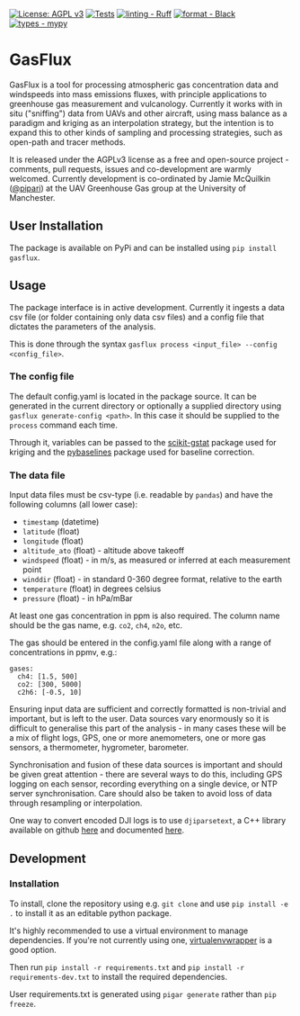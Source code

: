 
[![License: AGPL v3](https://img.shields.io/badge/License-AGPL%20v3-blue.svg)](https://www.gnu.org/licenses/agpl-3.0)
[![Tests](https://github.com/gasflux/gasflux/workflows/CI/badge.svg)](https://github.com/gasflux/gasflux/actions?query=workflow%3A%22CI%22)
[![linting - Ruff](https://img.shields.io/endpoint?url=https://raw.githubusercontent.com/charliermarsh/ruff/main/assets/badge/v0.json)](https://github.com/charliermarsh/ruff)
[![format - Black](https://img.shields.io/badge/format-black-000000.svg)](https://github.com/psf/black)
[![types - mypy](https://img.shields.io/badge/types-mypy-blue.svg)](https://github.com/python/mypy)

# GasFlux

GasFlux is a tool for processing atmospheric gas concentration data and windspeeds into mass emissions fluxes, with principle applications to greenhouse gas measurement and vulcanology. Currently it works with in situ ("sniffing") data from UAVs and other aircraft, using mass balance as a paradigm and kriging as an interpolation strategy, but the intention is to expand this to other kinds of sampling and processing strategies, such as open-path and tracer methods.

It is released under the AGPLv3 license as a free and open-source project - comments, pull requests, issues and co-development are warmly welcomed. Currently development is co-ordinated by Jamie McQuilkin ([@pipari](https://github.com/pipari)) at the UAV Greenhouse Gas group at the University of Manchester.

## User Installation

The package is available on PyPi and can be installed using `pip install gasflux`.

## Usage

The package interface is in active development. Currently it ingests a data csv file (or folder containing only data csv files) and a config file that dictates the parameters of the analysis.

This is done through the syntax `gasflux process <input_file> --config <config_file>`.

### The config file

The default config.yaml is located in the package source. It can be generated in the current directory or optionally a supplied directory using `gasflux generate-config <path>`. In this case it should be supplied to the `process` command each time.

Through it, variables can be passed to the [scikit-gstat](https://scikit-gstat.readthedocs.io/en/latest/) package used for kriging and the [pybaselines](https://pybaselines.readthedocs.io/en/latest/) package used for baseline correction.

### The data file

Input data files must be csv-type (i.e. readable by `pandas`) and have the following columns (all lower case):

- `timestamp` (datetime)
- `latitude` (float)
- `longitude` (float)
- `altitude_ato` (float) - altitude above takeoff
- `windspeed` (float) - in m/s, as measured or inferred at each measurement point
- `winddir` (float) - in standard 0-360 degree format, relative to the earth
- `temperature` (float) in degrees celsius
- `pressure` (float) - in hPa/mBar

At least one gas concentration in ppm is also required. The column name should be the gas name, e.g. `co2`, `ch4`, `n2o`, etc.

The gas should be entered in the config.yaml file along with a range of concentrations in ppmv, e.g.:

```
gases:
  ch4: [1.5, 500]
  co2: [300, 5000]
  c2h6: [-0.5, 10]
```

Ensuring input data are sufficient and correctly formatted is non-trivial and important, but is left to the user. Data sources vary enormously so it is difficult to generalise this part of the analysis - in many cases these will be a mix of flight logs, GPS, one or more anemometers, one or more gas sensors, a thermometer, hygrometer, barometer.

Synchronisation and fusion of these data sources is important and should be given great attention - there are several ways to do this, including GPS logging on each sensor, recording everything on a single device, or NTP server synchronisation. Care should also be taken to avoid loss of data through resampling or interpolation.

One way to convert encoded DJI logs is to use `djiparsetext`, a C++ library available on github [here](https://github.com/uav4geo/djiparsetxt) and documented [here](http://djilogs.live555.com/).

## Development

### Installation

To install, clone the repository using e.g. `git clone` and use  `pip install -e .` to install it as an editable python package.

It's highly recommended to use a virtual environment to manage dependencies. If you're not currently using one, [virtualenvwrapper](https://virtualenvwrapper.readthedocs.io/en/latest/install.html) is a good option.

Then run `pip install -r requirements.txt` and `pip install -r requirements-dev.txt` to install the required dependencies.

User requirements.txt is generated using `pigar generate` rather than `pip freeze`.

